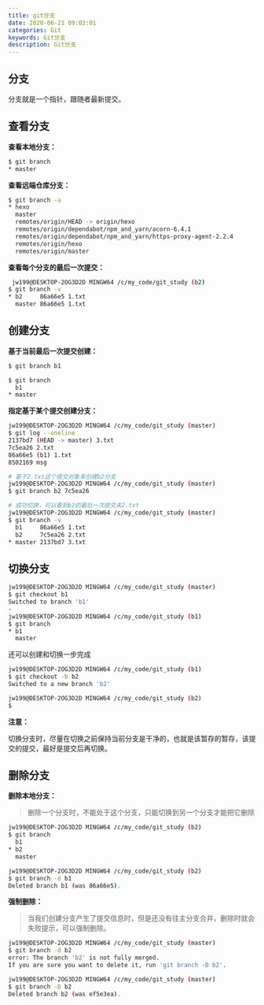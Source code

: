 ```yaml
---
title: git分支
date: 2020-06-21 09:02:01
categories: Git
keywords: Git分支
description: Git分支
---
```


## 分支

分支就是一个指针，跟随者最新提交。

## 查看分支

**查看本地分支：**

```bash
$ git branch
* master
```

**查看远端仓库分支：**

```bash
$ git branch -a
* hexo
  master
  remotes/origin/HEAD -> origin/hexo
  remotes/origin/dependabot/npm_and_yarn/acorn-6.4.1
  remotes/origin/dependabot/npm_and_yarn/https-proxy-agent-2.2.4
  remotes/origin/hexo
  remotes/origin/master
```

**查看每个分支的最后一次提交：**

```bash
 jw199@DESKTOP-2OG3D2D MINGW64 /c/my_code/git_study (b2)
$ git branch -v
* b2     86a66e5 1.txt
  master 86a66e5 1.txt
```

## 创建分支

**基于当前最后一次提交创建：**

```bash
$ git branch b1

$ git branch
  b1
* master
```

**指定基于某个提交创建分支：**

```bash
jw199@DESKTOP-2OG3D2D MINGW64 /c/my_code/git_study (master)
$ git log --oneline
2137bd7 (HEAD -> master) 3.txt
7c5ea26 2.txt
86a66e5 (b1) 1.txt
8502169 msg

# 基于2.txt这个提交对象来创建b2分支
jw199@DESKTOP-2OG3D2D MINGW64 /c/my_code/git_study (master)
$ git branch b2 7c5ea26

# 成功切换，可以看到b2的最后一次提交未2.txt
jw199@DESKTOP-2OG3D2D MINGW64 /c/my_code/git_study (master)
$ git branch -v
  b1     86a66e5 1.txt
  b2     7c5ea26 2.txt
* master 2137bd7 3.txt

```

## 切换分支

```bash
jw199@DESKTOP-2OG3D2D MINGW64 /c/my_code/git_study (master)
$ git checkout b1
Switched to branch 'b1'
-
jw199@DESKTOP-2OG3D2D MINGW64 /c/my_code/git_study (b1)
$ git branch
* b1
  master
```

还可以创建和切换一步完成

```bash
jw199@DESKTOP-2OG3D2D MINGW64 /c/my_code/git_study (b1)
$ git checkout -b b2
Switched to a new branch 'b2'

jw199@DESKTOP-2OG3D2D MINGW64 /c/my_code/git_study (b2)
$
```

**注意：**

切换分支时，尽量在切换之前保持当前分支是干净的，也就是该暂存的暂存，该提交的提交，最好是提交后再切换。

## 删除分支

**删除本地分支：**

> 删除一个分支时，不能处于这个分支，只能切换到另一个分支才能把它删除

```bash
jw199@DESKTOP-2OG3D2D MINGW64 /c/my_code/git_study (b2)
$ git branch
  b1
* b2
  master

jw199@DESKTOP-2OG3D2D MINGW64 /c/my_code/git_study (b2)
$ git branch -d b1
Deleted branch b1 (was 86a66e5).

```

**强制删除：**

> 当我们创建分支产生了提交信息时，但是还没有往主分支合并，删除时就会失败提示，可以强制删除。

```bash
jw199@DESKTOP-2OG3D2D MINGW64 /c/my_code/git_study (master)
$ git branch -d b2
error: The branch 'b2' is not fully merged.
If you are sure you want to delete it, run 'git branch -D b2'.

jw199@DESKTOP-2OG3D2D MINGW64 /c/my_code/git_study (master)
$ git branch -D b2
Deleted branch b2 (was ef5e3ea).
```

